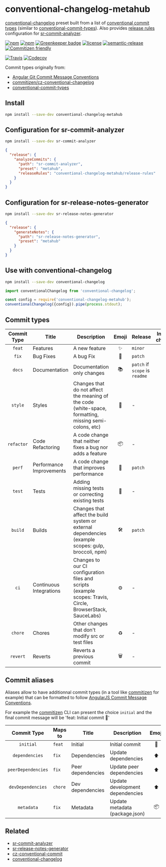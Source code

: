 # **conventional-changelog-metahub**

[conventional-changelog](https://github.com/conventional-changelog/conventional-changelog) preset built from a list of [conventional commit types](src/types.js) (similar to [conventional-commit-types](https://github.com/commitizen/conventional-commit-types)).
Also provides [release rules](https://github.com/vanduynslagerp/sr-commit-analyzer#release-rules) configuration for [sr-commit-analyzer](https://github.com/vanduynslagerp/sr-commit-analyzer).

[![npm](https://img.shields.io/npm/v/conventional-changelog-metahub.svg)](https://www.npmjs.com/package/conventional-changelog-metahub)
[![npm](https://img.shields.io/npm/dt/conventional-changelog-metahub.svg)](https://www.npmjs.com/package/conventional-changelog-metahub)
[![Greenkeeper badge](https://badges.greenkeeper.io/vanduynslagerp/conventional-changelog-metahub.svg)](https://greenkeeper.io/)
[![license](https://img.shields.io/github/license/vanduynslagerp/conventional-changelog-metahub.svg)](https://github.com/vanduynslagerp/conventional-changelog-metahub/blob/master/LICENSE)
[![semantic-release](https://img.shields.io/badge/%20%20%F0%9F%93%A6%F0%9F%9A%80-semantic--release-e10079.svg)](https://github.com/semantic-release/semantic-release)
[![Commitizen friendly](https://img.shields.io/badge/commitizen-friendly-brightgreen.svg)](http://commitizen.github.io/cz-cli/)

[![Travis](https://img.shields.io/travis/vanduynslagerp/conventional-changelog-metahub.svg)](https://travis-ci.org/vanduynslagerp/conventional-changelog-metahub)
[![Codecov](https://img.shields.io/codecov/c/github/vanduynslagerp/conventional-changelog-metahub.svg)](https://codecov.io/gh/vanduynslagerp/conventional-changelog-metahub)

Commit types originally from:
*   [Angular Git Commit Message Conventions](https://github.com/angular/angular/blob/master/CONTRIBUTING.md#type)
*   [commitizen/cz-conventional-changelog](https://github.com/commitizen/cz-conventional-changelog)
*   [conventional-commit-types](https://github.com/commitizen/conventional-commit-types)

## Install
```bash
npm install --save-dev conventional-changelog-metahub
```

## Configuration for sr-commit-analyzer

```bash
npm install --save-dev sr-commit-analyzer
```

```json
{
  "release": {
    "analyzeCommits": {
      "path": "sr-commit-analyzer",
      "preset": "metahub",
      "releaseRules": "conventional-changelog-metahub/release-rules"
    }
  }
}
```

## Configuration for sr-release-notes-generator

```bash
npm install --save-dev sr-release-notes-generator
```

```json
{
  "release": {
    "generateNotes": {
      "path": "sr-release-notes-generator",
      "preset": "metahub"
    }
  }
}
```

## Use with conventional-changelog

```bash
npm install --save-dev conventional-changelog
```

```js
import conventionalChangelog from 'conventional-changelog';

const config = require('conventional-changelog-metahub');
conventionalChangelog({config}).pipe(process.stdout);
```

## Commit types

| Commit Type | Title                    | Description                                                                                                 | Emoji  | Release                        | Include in changelog |
|:-----------:| ------------------------ | ----------------------------------------------------------------------------------------------------------- |:------:| ------------------------------ |:--------------------:|
| `feat`      | Features                 | A new feature                                                                                               | ✨     | `minor`                        | `true`               |
| `fix`       | Bug Fixes                | A bug Fix                                                                                                   | 🐛     | `patch`                        | `true`               |
| `docs`      | Documentation            | Documentation only changes                                                                                  | 📚     | `patch` if `scope` is `readme` | `true`               |
| `style`     | Styles                   | Changes that do not affect the meaning of the code (white-space, formatting, missing semi-colons, etc)      | 💎     | -                              | `true`               |
| `refactor`  | Code Refactoring         | A code change that neither fixes a bug nor adds a feature                                                   | 📦     | -                              | `true`               |
| `perf`      | Performance Improvements | A code change that improves performance                                                                     | 🚀     | `patch`                        | `true`               |
| `test`      | Tests                    | Adding missing tests or correcting existing tests                                                           | 🚨     | -                              | `true`               |
| `build`     | Builds                   | Changes that affect the build system or external dependencies (example scopes: gulp, broccoli, npm)         | 🛠     | `patch`                        | `true`               |
| `ci`        | Continuous Integrations  | Changes to our CI configuration files and scripts (example scopes: Travis, Circle, BrowserStack, SauceLabs) | ⚙️     | -                              | `true`               |
| `chore`     | Chores                   | Other changes that don't modify src or test files                                                           | ♻️     | -                              | `true`               |
| `revert`    | Reverts                  | Reverts a previous commit                                                                                   | 🗑     | -                              | `true`               |

## Commit aliases

Aliases allow to have additionnal commit types (in a tool like [commitizen](https://github.com/commitizen/cz-cli) for example) that can be formatted to follow [AngularJS Commit Message Conventions](https://docs.google.com/document/d/1QrDFcIiPjSLDn3EL15IJygNPiHORgU1_OOAqWjiDU5Y/edit).

For example the [commitizen](https://github.com/commitizen/cz-cli) CLI can present the choice `initial` and the final commit message will be 'feat: Initial commit 🎉'

| Commit Type        | Maps to | Title             | Description                     | Emoji  |
|:------------------:| ------- | ----------------- | ------------------------------  |:------:|
| `initial`          | `feat`  | Initial           | Initial commit                  | 🎉     |
| `dependencies`     | `fix`   | Dependencies      | Update dependencies             | ⬆️     |
| `peerDependencies` | `fix`   | Peer dependencies | Update peer dependencies        | ⬆️     |
| `devDependencies`  | `chore` | Dev dependencies  | Update development dependencies | ⬆️     |
| `metadata`         | `fix`   | Metadata          | Update metadata (package.json)  | 📦     |

## Related
*   [sr-commit-analyzer](https://github.com/vanduynslagerp/sr-commit-analyzer)
*   [sr-release-notes-generator](https://github.com/vanduynslagerp/sr-release-notes-generator)
*   [cz-conventional-commit](https://github.com/vanduynslagerp/cz-conventional-commit)
*   [conventional-changelog](https://github.com/conventional-changelog/conventional-changelog)
